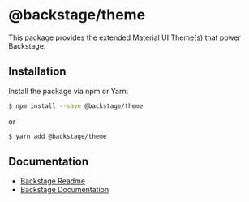 # @backstage/theme

This package provides the extended Material UI Theme(s) that power Backstage.

## Installation

Install the package via npm or Yarn:

```sh
$ npm install --save @backstage/theme
```

or

```sh
$ yarn add @backstage/theme
```

## Documentation

- [Backstage Readme](https://github.com/backstage/backstage/blob/master/README.md)
- [Backstage Documentation](https://github.com/backstage/backstage/blob/master/docs/README.md)
